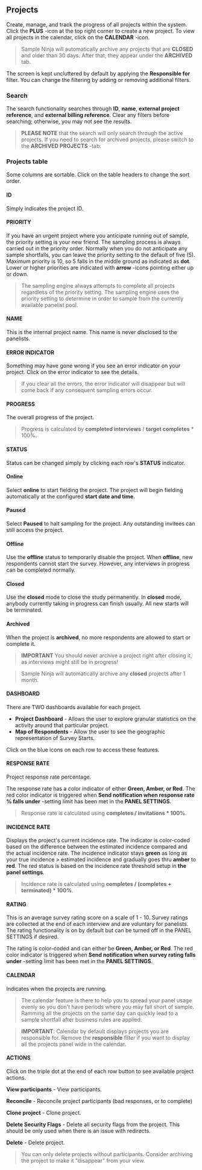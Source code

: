 ## Projects

Create, manage, and track the progress of all projects within the system. Click the **PLUS** -icon at the top right corner to create a new project. To view all projects in the calendar, click on the **CALENDAR** -icon.

> Sample Ninja will automatically archive any projects that are **CLOSED** and older than 30 days. After that, they appear under the **ARCHIVED** tab.

The screen is kept uncluttered by default by applying the **Responsible for** filter. You can change the filtering by adding or removing additional filters.

### Search

The search functionality searches through **ID**, **name**, **external project reference**, and **external billing reference**. Clear any filters before searching; otherwise, you may not see the results.

> **PLEASE NOTE** that the search will only search through the active projects. If you need to search for archived projects, please switch to the **ARCHIVED PROJECTS** -tab.

### Projects table

Some columns are sortable. Click on the table headers to change the sort order.

#### ID

Simply indicates the project ID.

#### PRIORITY

If you have an urgent project where you anticipate running out of sample, the priority setting is your new friend. The sampling process is always carried out in the priority order. Normally when you do not anticipate any sample shortfalls, you can leave the priority setting to the default of five (5). Maximum priority is 10, so 5 falls in the middle ground as indicated as **dot**. Lower or higher priorities are indicated with **arrow** -icons pointing either up or down. 

> The sampling engine always attempts to complete all projects regardless of the priority setting. The sampling engine uses the priority setting to determine in order to sample from the currently available panelist pool.

#### NAME
This is the internal project name. This name is never disclosed to the panelists.

#### ERROR INDICATOR
Something may have gone wrong if you see an error indicator on your project. Click on the error indicator to see the details. 

> If you clear all the errors, the error indicator will disappear but will come back if any consequent sampling errors occur.

#### PROGRESS

The overall progress of the project. 

> Progress is calculated by **completed interviews** / **target completes** * 100%.

#### STATUS

Status can be changed simply by clicking each row's **STATUS** indicator.

#### Online
Select **online** to start fielding the project. The project will begin fielding automatically at the configured **start date and time**. 

#### Paused
Select **Paused** to halt sampling for the project. Any outstanding invitees can still access the project.

#### Offline
Use the **offline** status to temporarily disable the project. When **offline**, new respondents cannot start the survey. However, any interviews in progress can be completed normally. 

#### Closed
Use the **closed** mode to close the study permanently. In **closed** mode, anybody currently taking in progress can finish usually. All new starts will be terminated.

#### Archived
When the project is **archived**, no more respondents are allowed to start or complete it.

> **IMPORTANT** You should never archive a project right after closing it, as interviews might still be in progress!

> Sample Ninja will automatically archive any **closed** projects after 1 month. 

#### DASHBOARD

There are TWO dashboards available for each project.

- **Project Dashboard** - Allows the user to explore granular statistics on the activity around that particular project.  
- **Map of Respondents** - Allow the user to see the geographic representation of Survey Starts.  

Click on the blue icons on each row to access these features.

#### RESPONSE RATE

Project response rate percentage.

The response rate has a color indicator of either **Green, Amber, or Red**. The red color indicator is triggered when **Send notification when response rate % falls under** -setting limit has been met in the **PANEL SETTINGS**.

> Response rate is calculated using **completes / invitations * 100%**.

#### INCIDENCE RATE
Displays the project's current incidence rate. The indicator is color-coded based on the difference between the estimated incidence compared and the actual incidence rate. The incidence indicator stays **green** as long as your true incidence > estimated incidence and gradually goes thru **amber** to **red**. The red status is based on the incidence rate threshold setup in **the panel settings**.

> Incidence rate is calculated using **completes / (completes + terminated) * 100%**.

#### RATING

This is an average survey rating score on a scale of 1 - 10. Survey ratings are collected at the end of each interview and are voluntary for panelists. The rating functionality is on by default but can be turned off in the PANEL SETTINGS if desired.

The rating is color-coded and can either be **Green, Amber, or Red**. The red color indicator is triggered when **Send notification when survey rating falls under** -setting limit has been met in the **PANEL SETTINGS**.

#### CALENDAR

Indicates when the projects are running. 

> The calendar feature is there to help you to spread your panel usage evenly so you don't have periods where you may fall short of sample. Ramming all the projects on the same day can quickly lead to a sample shortfall after business rules are applied.

> **IMPORTANT**: Calendar by default displays projects you are responsible for. Remove the **responsible** filter if you want to display all the projects panel wide in the calendar.

#### ACTIONS 

Click on the triple dot at the end of each row button to see available project actions.

**View participants** - View participants.

**Reconcile** - Reconcile project participants (bad responses, or to complete)

**Clone project** - Clone project.

**Delete Security Flags** - Delete all security flags from the project. This should be only used when there is an issue with redirects.

**Delete** - Delete project.

> You can only delete projects without participants. Consider archiving the project to make it "disappear" from your view.
